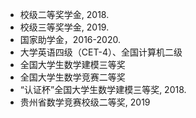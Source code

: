 - 校级二等奖学金, 2018.
- 校级三等奖学金, 2019.
- 国家助学金，2016-2020.
- 大学英语四级（CET-4）、全国计算机二级
- 全国大学生数学建模三等奖
- 全国大学生数学竞赛二等奖
- “认证杯”全国大学生数学建模三等奖, 2018.
- 贵州省数学竞赛校级二等奖, 2019